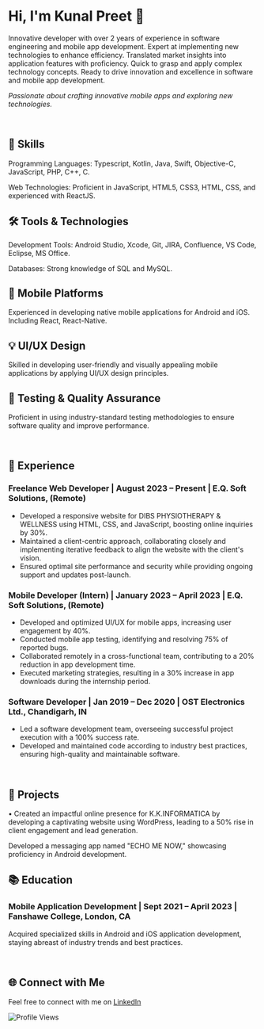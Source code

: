 <div align="left">
  <h1>Hi, I'm Kunal Preet 👋</h1>
  <p>Innovative developer with over 2 years of experience in software engineering and mobile app development. Expert at implementing new technologies to enhance efficiency. Translated market insights into application features with proficiency. Quick to grasp and apply complex technology concepts. Ready to drive innovation and excellence in software and mobile app development.</p>
  <p><em>Passionate about crafting innovative mobile apps and exploring new technologies.</em></p>
</div>

<br>

<div align="left">
  <h2>🚀 Skills</h2>
  <p>Programming Languages: Typescript, Kotlin, Java, Swift, Objective-C, JavaScript, PHP, C++, C.</p>
  <p>Web Technologies: Proficient in JavaScript, HTML5, CSS3, HTML, CSS, and experienced with ReactJS.</p>
  <!-- Add more skills -->

  <h2>🛠️ Tools & Technologies</h2>
  <p>Development Tools: Android Studio, Xcode, Git, JIRA, Confluence, VS Code, Eclipse, MS Office.</p>
  <p>Databases: Strong knowledge of SQL and MySQL.</p>
  <!-- Add more tools -->

  <h2>📱 Mobile Platforms</h2>
  <p>Experienced in developing native mobile applications for Android and iOS. Including React, React-Native.</p>

  <h2>💡 UI/UX Design</h2>
  <p>Skilled in developing user-friendly and visually appealing mobile applications by applying UI/UX design principles.</p>

  <h2>🧪 Testing & Quality Assurance</h2>
  <p>Proficient in using industry-standard testing methodologies to ensure software quality and improve performance.</p>

 
</div>

<br>

<div align="left">
  <h2>💼 Experience</h2>
 <h3>Freelance Web Developer | August 2023 – Present | E.Q. Soft Solutions, (Remote)
</h3>
  <ul>
    <li>Developed a responsive website for DIBS PHYSIOTHERAPY & WELLNESS using HTML, CSS, and JavaScript, boosting online inquiries by 30%.</li>
<li>Maintained a client-centric approach, collaborating closely and implementing iterative feedback to align the website with the client's vision.</li>
<li>Ensured optimal site performance and security while providing ongoing support and updates post-launch.
</li></ul>
  
   <h3>Mobile Developer (Intern) | January 2023 – April 2023 | E.Q. Soft Solutions, (Remote)
</h3>
  <ul>
    <li>Developed and optimized UI/UX for mobile apps, increasing user engagement by 40%.</li>
<li>Conducted mobile app testing, identifying and resolving 75% of reported bugs.</li>
<li>Collaborated remotely in a cross-functional team, contributing to a 20% reduction in app development time.</li>
<li>Executed marketing strategies, resulting in a 30% increase in app downloads during the internship period.
</li></ul>
  <h3>Software Developer | Jan 2019 – Dec 2020 | OST Electronics Ltd., Chandigarh, IN</h3>
  <ul>
    <li>Led a software development team, overseeing successful project execution with a 100% success rate.</li>
    <li>Developed and maintained code according to industry best practices, ensuring high-quality and maintainable software.</li>   
  </ul>
</div>

<br>

<div align="left">
  <h2>🚀 Projects</h2>
  <p>•	Created an impactful online presence for K.K.INFORMATICA by developing a captivating website using WordPress, leading to a 50% rise in client engagement and lead generation.</p>
  <p>Developed a messaging app named "ECHO ME NOW," showcasing proficiency in Android development.</p>
  <!-- Add more projects -->

  <h2>📚 Education</h2>
  <h3>Mobile Application Development | Sept 2021 – April 2023 | Fanshawe College, London, CA</h3>
  <p>Acquired specialized skills in Android and iOS application development, staying abreast of industry trends and best practices.</p>
  <!-- Add more education details -->
</div>

<br>

<div align="left">
  <h2>🌐 Connect with Me</h2>
  <p>Feel free to connect with me on <a href="https://www.linkedin.com/in/kunal-preet-393211250/">LinkedIn</a>
  <p><img src="https://komarev.com/ghpvc/?username=Kunal-Preet" alt="Profile Views"></p>
</div>
